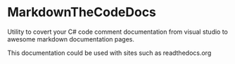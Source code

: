 # MarkdownTheCodeDocs
Utility to covert your C# code comment documentation from visual studio to awesome markdown documentation pages.

This documentation could be used with sites such as readthedocs.org

